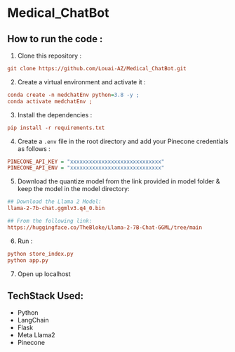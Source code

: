 # Medical_ChatBot   

## How to run the code :

1. Clone this repository :
```ini
git clone https://github.com/Louai-AZ/Medical_ChatBot.git
```

2. Create a virtual environment and activate it :
```ini
conda create -n medchatEnv python=3.8 -y ;
conda activate medchatEnv ;
```

3. Install the dependencies : 
```ini
pip install -r requirements.txt
```

4. Create a `.env` file in the root directory and add your Pinecone credentials as follows :

```ini
PINECONE_API_KEY = "xxxxxxxxxxxxxxxxxxxxxxxxxxxxx"
PINECONE_API_ENV = "xxxxxxxxxxxxxxxxxxxxxxxxxxxxx"
```

5. Download the quantize model from the link provided in model folder & keep the model in the model directory:

```ini
## Download the Llama 2 Model:
llama-2-7b-chat.ggmlv3.q4_0.bin

## From the following link:
https://huggingface.co/TheBloke/Llama-2-7B-Chat-GGML/tree/main
```

6. Run :
```ini
python store_index.py
python app.py
```
7. Open up localhost 



## TechStack Used:

- Python
- LangChain
- Flask
- Meta Llama2
- Pinecone


